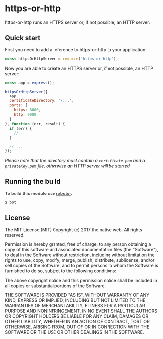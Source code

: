 # https-or-http
https-or-http runs an HTTPS server or, if not possible, an HTTP server.

## Quick start

First you need to add a reference to https-or-http to your application:

```javascript
const httpsOrHttpServer = require('https-or-http');
```

Now you are able to create an HTTPS server or, if not possible, an HTTP server:

```javascript
const app = express();

httpsOrHttpServer({
  app,
  certificateDirectory: '/...',
  ports: {
    https: 8000,
    http: 9000
  }
}, function (err, result) {
  if (err) {
    // ...
  }

  // ...
});
```

*Please note that the directory must contain a `certificate.pem` and a `privateKey.pem` file, otherwise an HTTP server will be started*

## Running the build

To build this module use [roboter](https://www.npmjs.com/package/roboter).

```bash
$ bot
```

## License

The MIT License (MIT)
Copyright (c) 2017 the native web. All rights reserved.

Permission is hereby granted, free of charge, to any person obtaining a copy of this software and associated documentation files (the "Software"), to deal in the Software without restriction, including without limitation the rights to use, copy, modify, merge, publish, distribute, sublicense, and/or sell copies of the Software, and to permit persons to whom the Software is furnished to do so, subject to the following conditions:

The above copyright notice and this permission notice shall be included in all copies or substantial portions of the Software.

THE SOFTWARE IS PROVIDED "AS IS", WITHOUT WARRANTY OF ANY KIND, EXPRESS OR IMPLIED, INCLUDING BUT NOT LIMITED TO THE WARRANTIES OF MERCHANTABILITY, FITNESS FOR A PARTICULAR PURPOSE AND NONINFRINGEMENT. IN NO EVENT SHALL THE AUTHORS OR COPYRIGHT HOLDERS BE LIABLE FOR ANY CLAIM, DAMAGES OR OTHER LIABILITY, WHETHER IN AN ACTION OF CONTRACT, TORT OR OTHERWISE, ARISING FROM, OUT OF OR IN CONNECTION WITH THE SOFTWARE OR THE USE OR OTHER DEALINGS IN THE SOFTWARE.

